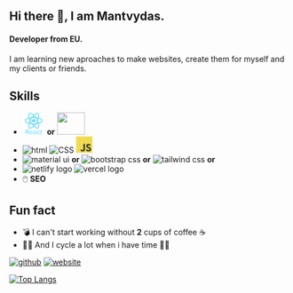 ## Hi there 👋, I am  Mantvydas.
#### Developer from EU.
I am learning new aproaches to make websites, create them for myself and my clients or friends.

## Skills

- <img src="https://raw.githubusercontent.com/devicons/devicon/master/icons/react/react-original-wordmark.svg" alt="react" width="40" height="40"/>  **or** <img src="https://upload.vectorlogo.zone/logos/nextjs/images/271afdac-aad3-4712-89fd-a25f63fd6dd4.svg" width="50" height="40" />
-  <img src="https://www.vectorlogo.zone/logos/w3_html5/w3_html5-icon.svg" alt="html" width="30" height="30" /> <img src="https://www.vectorlogo.zone/logos/w3_css/w3_css-icon.svg" alt="CSS" width="30" height="30" /> <img src="https://raw.githubusercontent.com/devicons/devicon/master/icons/javascript/javascript-original.svg" alt="JavaScript" width="30" height="30" />
- <img src="https://seeklogo.com/images/M/material-ui-logo-5BDCB9BA8F-seeklogo.com.png" alt="material ui" width="30" height="30" /> **or**
<img src="https://www.vectorlogo.zone/logos/getbootstrap/getbootstrap-icon.svg" alt="bootstrap css" width="30" height="30" /> **or** <img src="https://www.vectorlogo.zone/logos/tailwindcss/tailwindcss-icon.svg" alt="tailwind css" width="30" height="30" /> **or**
- <img src="https://www.vectorlogo.zone/logos/netlify/netlify-ar21.svg" width="60" height="60" alt="netlify logo" /> <img src="https://logovtor.com/wp-content/uploads/2020/10/vercel-inc-logo-vector.png" alt="vercel logo" width="60" height="50" />
- 🖱️ **SEO**


## Fun fact
- 💣 I can't start working without **2** cups of coffee ☕ 
- 🚴‍♂️ And I cycle a lot when i have time 🚴‍♂️




[<img src='https://cdn.jsdelivr.net/npm/simple-icons@3.0.1/icons/github.svg' alt='github' height='40'>](https://github.com/Mancefas)    [<img src='https://cdn.jsdelivr.net/npm/simple-icons@3.0.1/icons/icloud.svg' alt='website' height='40'>](https://devportfolio.eu/)  

[![Top Langs](https://github-readme-stats.vercel.app/api/top-langs/?username=Mancefas)](https://github.com/anuraghazra/github-readme-stats)



